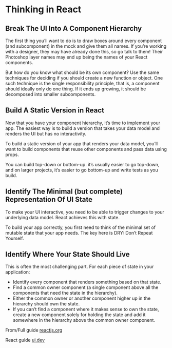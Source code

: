 # Thinking in React

## Break The UI Into A Component Hierarchy

The first thing you’ll want to do is to draw boxes around every component (and subcomponent) in the mock and give them all names. If you’re working with a designer, they may have already done this, so go talk to them! Their Photoshop layer names may end up being the names of your React components.

But how do you know what should be its own component? Use the same techniques for deciding if you should create a new function or object. One such technique is the single responsibility principle, that is, a component should ideally only do one thing. If it ends up growing, it should be decomposed into smaller subcomponents.

## Build A Static Version in React

Now that you have your component hierarchy, it’s time to implement your app. The easiest way is to build a version that takes your data model and renders the UI but has no interactivity.

To build a static version of your app that renders your data model, you’ll want to build components that reuse other components and pass data using props.

You can build top-down or bottom-up. it’s usually easier to go top-down, and on larger projects, it’s easier to go bottom-up and write tests as you build.

## Identify The Minimal (but complete) Representation Of UI State

To make your UI interactive, you need to be able to trigger changes to your underlying data model. React achieves this with state.

To build your app correctly, you first need to think of the minimal set of mutable state that your app needs. The key here is DRY: Don’t Repeat Yourself.

## Identify Where Your State Should Live

This is often the most challenging part. For each piece of state in your application:

- Identify every component that renders something based on that state.
- Find a common owner component (a single component above all the components that need the state in the hierarchy).
- Either the common owner or another component higher up in the hierarchy should own the state.
- If you can’t find a component where it makes sense to own the state, create a new component solely for holding the state and add it somewhere in the hierarchy above the common owner component.

From/Full guide [reactjs.org](https://reactjs.org/docs/thinking-in-react.html)

React guide [ui.dev](https://ui.dev/classic-react)